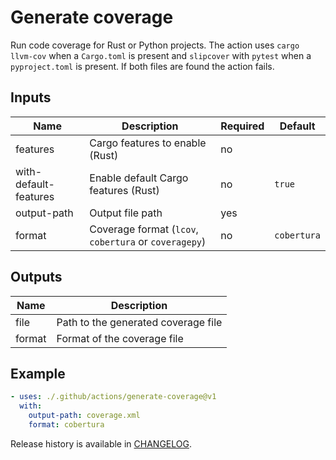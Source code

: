 # Generate coverage

Run code coverage for Rust or Python projects. The action uses
`cargo llvm-cov` when a `Cargo.toml` is present and `slipcover` with
`pytest` when a `pyproject.toml` is present. If both files are found the
action fails.

## Inputs

| Name | Description | Required | Default |
| --- | --- | --- | --- |
| features | Cargo features to enable (Rust) | no | |
| with-default-features | Enable default Cargo features (Rust) | no | `true` |
| output-path | Output file path | yes | |
| format | Coverage format (`lcov`, `cobertura` or `coveragepy`) | no | `cobertura` |

## Outputs

| Name | Description |
| --- | --- |
| file | Path to the generated coverage file |
| format | Format of the coverage file |

## Example

```yaml
- uses: ./.github/actions/generate-coverage@v1
  with:
    output-path: coverage.xml
    format: cobertura
```

Release history is available in [CHANGELOG](CHANGELOG.md).
